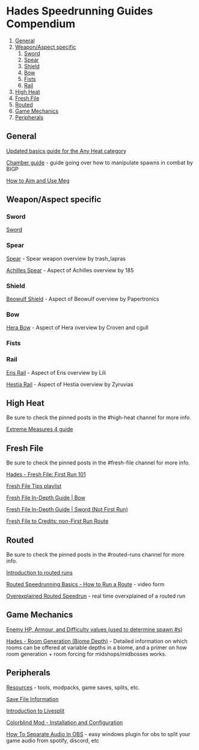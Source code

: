 # Hades Speedrunning Guides Compendium
1. [General](#general)
2. [Weapon/Aspect specific](#aspect)
    1. [Sword](#sword)
    2. [Spear](#spear)
    3. [Shield](#shield)
    4. [Bow](#bow)
    5. [Fists](#fists)
    6. [Rail](#rail)
3. [High Heat](#heat)
4. [Fresh File](#ff)
5. [Routed](#routed)
6. [Game Mechanics](#mechanics)
7. [Peripherals](#peripherals)

## General<a name="general"/>
[Updated basics guide for the Any Heat category](https://docs.google.com/document/d/16aaLsNytmQFv9JCJN4huTzGqQAREDGezD_fkQe5b4Ms/edit)

[Chamber guide](https://discord.com/channels/523766637212598276/523766792963751936/928436377983545354) - guide going over how to manipulate spawns in combat by BIGP

[How to Aim and Use Meg](https://www.youtube.com/watch?v=G-Iovk-sbe8)


## Weapon/Aspect specific<a name="aspect"/>
### Sword<a name="sword"/>
[Sword](https://docs.google.com/document/d/1GvdbSS3DrM0LHzZWWmWHt15Z87LFNUf-xUmH1_BMLps/edit?usp=sharing)

### Spear<a name="spear"/>
[Spear](https://docs.google.com/document/d/1W2XyhC7JB1eZNtvHk0NrHl0F2vbN7om9BdNknkUUX34/edit) - Spear weapon overview by trash_lapras

[Achilles Spear](https://docs.google.com/document/d/1eAOEli9KqJOVyPD7U-6D1o1yZx1tDMQWLDcMJr8G84E/edit) - Aspect of Achilles overview by 185

### Shield<a name="shield"/>
[Beowulf Shield](https://docs.google.com/document/d/1H7EOP28oyu6t8KrBEfnrN-dQc6H_ssvAyYz3C1O2JOI/edit) - Aspect of Beowulf overview by Papertronics

### Bow<a name="bow"/>
[Hera Bow](https://docs.google.com/document/d/1IHgXN-_iYn3G2BWUJ05GSi0Qm4j4FsE0yPNM3stKpOE/edit) - Aspect of Hera overview by Croven and cgull

### Fists<a name="fists"/>

### Rail<a name="rail"/>
[Eris Rail](https://www.hades-guides.ovh/index.php/eris-rail-guide/) - Aspect of Eris overview by Lili

[Hestia Rail](https://docs.google.com/document/d/1019DSLlyHwg7_oIiN3Il-NUYdHEbl783G7ZvstFSCD4/edit?usp=sharing) - Aspect of Hestia overview by Zyruvias

## High Heat<a name="heat"/>
Be sure to check the pinned posts in the #high-heat channel for more info.

[Extreme Measures 4 guide](https://docs.google.com/document/d/126vagPhjSWQMR1x8O9tJT3neweSTdUUfw2pNVjqX7lU/edit#)

## Fresh File<a name="ff"/>
Be sure to check the pinned posts in the #fresh-file channel for more info.

[Hades - Fresh File: First Run 101](https://www.youtube.com/watch?v=cXTIPUfkGR0)

[Fresh File Tips playlist](https://www.youtube.com/watch?v=wdWhRwt_Xz4&list=PLOfMZlvgJQzo6WFjC2SgbeyXsY7wwPEC9)

[Fresh File In-Depth Guide | Bow](https://www.speedrun.com/hades/guide/ha5fo)

[Fresh File In-Depth Guide | Sword (Not First Run)](https://www.speedrun.com/hades/guide/0oado)

[Fresh File to Credits: non-First Run Route](https://docs.google.com/document/d/1IhDH49Oez8_-fqI7wtZj-TIRjSdmgq_ZcABNJjW_EJs/edit?usp=sharing)

## Routed<a name="routed"/>
Be sure to check the pinned posts in the #routed-runs channel for more info.

[Introduction to routed runs](https://www.speedrun.com/hades/guide/jxpkj)

[Routed Speedrunning Basics - How to Run a Route](https://www.youtube.com/watch?v=AHdt35TDvNY) - video form

[Overexplained Routed Speedrun](https://www.youtube.com/watch?v=CBRTQkoOZ4k) - real time overxplained of a routed run

## Game Mechanics<a name="mechanics"/>

[Enemy HP, Armour, and Difficulty values (used to determine spawn #s)](https://docs.google.com/spreadsheets/d/1M8uSUx4vW6TZHHb8z7SbGL4uWxcME7aB3LAIikfpmoM)

[Hades - Room Generation (Biome Depth)](https://docs.google.com/document/d/e/2PACX-1vSl9RGGyPbNqCnTLymtrjMTgj7GHwE5RFgKflncW_IXkALnzzzawtNdne5hhMDPM7SNN9I9Nhi-s2YK/pub) - Detailed information on which rooms can be offered at variable depths in a biome, and a primer on how room generation + room forcing for midshops/midbosses works.

## Peripherals<a name="peripherals"/>

[Resources](https://www.speedrun.com/hades/resources) - tools, modpacks, game saves, splits, etc.

[Save File Information](https://www.speedrun.com/hades/guide/uj036)

[Introduction to Livesplit](https://www.speedrun.com/hades/guide/tvxz3)

[Colorblind Mod - Installation and Configuration](https://www.speedrun.com/hades/guide/u2h9m)

[How To Separate Audio In OBS](https://www.youtube.com/watch?v=ZxakQpzaBuw) - easy windows plugin for obs to split your game audio from spotify, discord, etc
